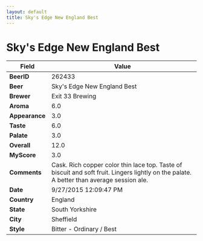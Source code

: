 ```yaml
---
layout: default
title: Sky's Edge New England Best
---
```


# Sky's Edge New England Best

| Field         | Value     |
|---------------|-----------|
| **BeerID** | 262433 |
| **Beer** | Sky's Edge New England Best |
| **Brewer** | Exit 33 Brewing |
| **Aroma** | 6.0 |
| **Appearance** | 3.0 |
| **Taste** | 6.0 |
| **Palate** | 3.0 |
| **Overall** | 12.0 |
| **MyScore** | 3.0 |
| **Comments** | Cask. Rich copper color thin lace top. Taste of biscuit and soft fruit. Lingers lightly on the palate. A better than average session ale. |
| **Date** | 9/27/2015 12:09:47 PM |
| **Country** | England |
| **State** | South Yorkshire |
| **City** | Sheffield |
| **Style** | Bitter - Ordinary / Best |

